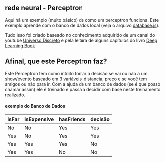 ## rede neural - Perceptron

Aqui há um exemplo (muito básico) de como um perceptron funciona.
Este exemplo aprende com o banco de dados  local (veja o arquivo [database.js](database.js)).

Tudo isso foi criado baseado no conhecimento adquirido de um canal do youtube [Universo Discreto](https://www.youtube.com/watch?v=tYXGzQs31Og&list=PL-t7zzWJWPtygNTsgC_M8c9a-p5biCjho) e pela leitura de alguns capítulos do livro [Deep Learning Book ](https://www.deeplearningbook.com.br/)


## Afinal, que este Perceptron faz?

Este Perceptron tem como intúito tomar a decisão se vai ou não a um show/evento baseado em 3 variáveis: distancia, preço e se você tem amigos ou não para ir.
Com a ajuda de um banco de dados (se é que posso chamar assim) ele é treinado e passa a decidir com base neste treinamento realizado.

#### exemplo do Banco de Dados

| isFar |  isExpensive  | hasFriends | decisão |
| ----- | ------------- | ---------- | ------- |
|   No  |       No      |     Yes    |   Yes   |
|   Yes |       No      |     Yes    |   Yes   |
|   Yes |       Yes     |     Yes    |   No    |
|   Yes |       Yes     |     No     |   No    |
